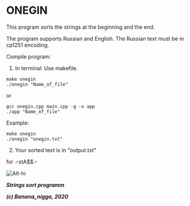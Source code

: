 # ONEGIN


This program sorts the strings at the beginning and the end.

The program supports Russian and English. The Russian text must be in cp1251 encoding.

Compile program:
  1. In terminal:
  Use makefile.
``` 
make onegin
./onegin "Name_of_file"
``` 
or
``` 
gcc onegin.cpp main.cpp -g -o app
./app "Name_of_file"
```

Example:
```
make onegin
./onegin "onegin.txt"
``` 

  2. Your sorted text is in "output.txt"
  
  
for ♂stA$$♂

![Alt-hi](https://2ch.hk/b/src/226657989/15972278002840.gif)
  
 
                                                                                                                          
***Strings sort programm***

***(c) Banana_nigga, 2020***
